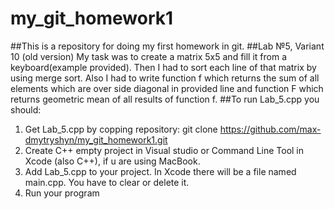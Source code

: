 # my_git_homework1
##This is a repository for doing my first homework in git.
##Lab №5, Variant 10 (old version) 
My task was to create a matrix 5x5 and fill it from a keyboard(example provided). Then I had to sort each line of that matrix by using merge sort. Also I had to write function f which returns the sum of all elements which are over side diagonal in provided line and function F which returns geometric mean of all results of function f.
##To run Lab_5.cpp you should:
1. Get Lab_5.cpp by copping repository: git clone https://github.com/max-dmytryshyn/my_git_homework1.git
2. Create C++ empty project in Visual studio or Command Line Tool in Xcode (also C++), if u are using MacBook.
3. Add Lab_5.cpp to your project. In Xcode there will be a file named main.cpp. You have to clear or delete it.
4. Run your program
